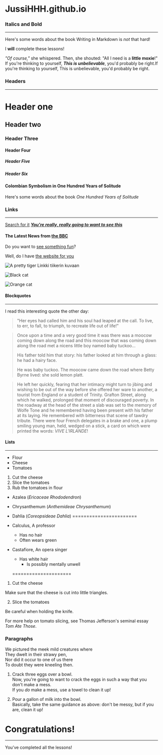 # JussiHHH.github.io
### Italics and Bold
--------------------
Here's some words about the book
Writing in Markdown is _not_ that hard!

 I **will** complete these lessons!

_"Of course,"_ she whispered. Then, she shouted: "All I need is a **little moxie**!"
If you're thinking to yourself, **_This is unbelievable_**, you'd probably be right.If you're thinking to yourself, This is unbelievable, you'd probably be right.
### Headers
----------
# Header one
## Header two
### Header Three
#### Header Four
##### Header Five
##### Header Six
#### Colombian Symbolism in One Hundred Years of Solitude
Here's some words about the book _One Hundred Years of Solitude_
### Links
---------
[Search for it](google.com)
[***You're really, really going to want to see this***](dailykitten.com)
#### The Latest News from [the BBC](www.bbc.com/news)
Do you want to [see something fun][a fun place]?


[a fun place]: www.zombo.com


Well, do I have [the website for you][another fun place]


[another fun place]: www.stumbleupon.com

![A pretty tiger](https://upload.wikimedia.org/wikipedia/commons/5/56/Tiger.50.jpg) Linkki tiikerin kuvaan

![Black cat][Black]

![Orange cat][Orange]

[Black]: https://upload.wikimedia.org/wikipedia/commons/a/a3/81_INF_DIV_SSI.jpg

[Orange]: http://icons.iconarchive.com/icons/google/noto-emoji-animals-nature/256/22221-cat-icon.png

#### Blockquotes
-----------------
I read this interesting quote the other day:

>"Her eyes had called him and his soul had leaped at the call. To live, to err, to fall, to triumph, to recreate life out of life!"

>Once upon a time and a very good time it was there was a moocow coming down along the road and this moocow that was coming down along the road met a nicens little boy named baby tuckoo...
>
>His father told him that story: his father looked at him through a glass: he had a hairy face.
>
>He was baby tuckoo. The moocow came down the road where Betty Byrne lived: she sold lemon platt.

>He left her quickly, fearing that her intimacy might turn to jibing and wishing to be out of the way before she offered her ware to another, a tourist from England or a student of Trinity. Grafton Street, along which he walked, prolonged that moment of discouraged poverty. In the roadway at the head of the street a slab was set to the memory of Wolfe Tone and he remembered having been present with his father at its laying. He remembered with bitterness that scene of tawdry tribute. There were four French delegates in a brake and one, a plump smiling young man, held, wedged on a stick, a card on which were printed the words: _VIVE L'IRLANDE_!

#### Lists
------
* Flour
* Cheese
* Tomatoes
1. Cut the cheese
2. Slice the tomatoes
3. Rub the tomatoes in flour
* Azalea (_Ericaceae Rhododendron_)
* Chrysanthemum (_Anthemideae Chrysanthemum_)
* Dahlia (_Coreopsideae Dahlia_)
=======================


* Calculus, A professor 
   * Has no hair
   * Often wears green
* Castafiore, An opera singer
  * Has white hair
    * Is possibly mentally unwell
 
   =====================

1. Cut the cheese
  
 Make sure that the cheese is cut into little triangles.

2. Slice the tomatoes
  
 Be careful when holding the knife.
 
 For more help on tomato slicing, see Thomas Jefferson's seminal essay _Tom Ate Those_.
 ### Paragraphs
 We pictured the meek mild creatures where  
They dwelt in their strawy pen,  
Nor did it occur to one of us there  
To doubt they were kneeling then.

1. Crack three eggs over a bowl.  
Now, you're going to want to crack the eggs in such a way that you don't make a mess.  
If you _do_ make a mess, use a towel to clean it up!

2. Pour a gallon of milk into the bowl.  
Basically, take the same guidance as above: don't be messy, but if you are, clean it up!

# Congratulations!
---------------
You’ve completed all the lessons!
